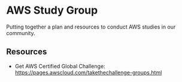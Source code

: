 # AWS Study Group

Putting together a plan and resources to conduct AWS studies in our community.

## Resources

- Get AWS Certified Global Challenge: https://pages.awscloud.com/takethechallenge-groups.html


